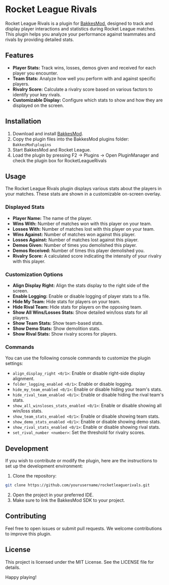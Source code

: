 # Rocket League Rivals

Rocket League Rivals is a plugin for [BakkesMod](https://bakkesmod.com/), designed to track and display player interactions and statistics during Rocket League matches. This plugin helps you analyze your performance against teammates and rivals by providing detailed stats.

## Features

- **Player Stats:** Track wins, losses, demos given and received for each player you encounter.
- **Team Stats:** Analyze how well you perform with and against specific players.
- **Rivalry Score:** Calculate a rivalry score based on various factors to identify your key rivals.
- **Customizable Display:** Configure which stats to show and how they are displayed on the screen.

## Installation

1. Download and install [BakkesMod](https://bakkesmod.com/).
2. Copy the plugin files into the BakkesMod plugins folder: `BakkesMod\plugins`
3. Start BakkesMod and Rocket League.
4. Load the plugin by pressing F2 -> Plugins -> Open PluginManager and check the plugin box for RocketLeagueRivals


## Usage

The Rocket League Rivals plugin displays various stats about the players in your matches. These stats are shown in a customizable on-screen overlay.

### Displayed Stats

- **Player Name:** The name of the player.
- **Wins With:** Number of matches won with this player on your team.
- **Losses With:** Number of matches lost with this player on your team.
- **Wins Against:** Number of matches won against this player.
- **Losses Against:** Number of matches lost against this player.
- **Demos Given:** Number of times you demolished this player.
- **Demos Received:** Number of times this player demolished you.
- **Rivalry Score:** A calculated score indicating the intensity of your rivalry with this player.

### Customization Options

- **Align Display Right:** Align the stats display to the right side of the screen.
- **Enable Logging:** Enable or disable logging of player stats to a file.
- **Hide My Team:** Hide stats for players on your team.
- **Hide Rival Team:** Hide stats for players on the opposing team.
- **Show All Wins/Losses Stats:** Show detailed win/loss stats for all players.
- **Show Team Stats:** Show team-based stats.
- **Show Demo Stats:** Show demolition stats.
- **Show Rival Stats:** Show rivalry scores for players.

### Commands

You can use the following console commands to customize the plugin settings:

- `align_display_right <0/1>`: Enable or disable right-side display alignment.
- `folder_logging_enabled <0/1>`: Enable or disable logging.
- `hide_my_team_enabled <0/1>`: Enable or disable hiding your team's stats.
- `hide_rival_team_enabled <0/1>`: Enable or disable hiding the rival team's stats.
- `show_all_winsloses_stats_enabled <0/1>`: Enable or disable showing all win/loss stats.
- `show_team_stats_enabled <0/1>`: Enable or disable showing team stats.
- `show_demo_stats_enabled <0/1>`: Enable or disable showing demo stats.
- `show_rival_stats_enabled <0/1>`: Enable or disable showing rival stats.
- `set_rival_number <number>`: Set the threshold for rivalry scores.

## Development

If you wish to contribute or modify the plugin, here are the instructions to set up the development environment:

1. Clone the repository:
```sh
git clone https://github.com/yourusername/rocketleaguerivals.git
```
2. Open the project in your preferred IDE.
3. Make sure to link the BakkesMod SDK to your project.

## Contributing
Feel free to open issues or submit pull requests. We welcome contributions to improve this plugin.

## License
This project is licensed under the MIT License. See the LICENSE file for details.

Happy playing!
